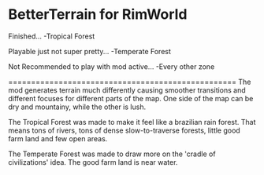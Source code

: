 # BetterTerrain for RimWorld

Finished...
-Tropical Forest


Playable just not super pretty...
-Temperate Forest


Not Recommended to play with mod active...
-Every other zone

==================================================
The mod generates terrain much differently causing smoother transitions and different focuses for different parts of the map.  One side of the map can be dry and mountainy, while the other is lush.


The Tropical Forest was made to make it feel like a brazilian rain forest.  That means tons of rivers, tons of dense slow-to-traverse forests, little good farm land and few open areas.

The Temperate Forest was made to draw more on the 'cradle of civilizations' idea.  The good farm land is near water.
